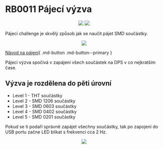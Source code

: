 # RB0011 Pájecí výzva

<p align="center">
<a href="https://hits.seeyoufarm.com"><img src="https://hits.seeyoufarm.com/api/count/incr/badge.svg?url=https%3A%2F%2Fgithub.com%2FRoboticsBrno%2FRB0011-SolderingChallenge&count_bg=%2379C83D&title_bg=%23555555&icon=&icon_color=%23E7E7E7&title=views&edge_flat=true"/></a>
<img src="https://img.shields.io/github/license/RoboticsBrno/RB0011-SolderingChallenge?style=flat-square">
</p>

Pájecí challenge je skvělý způsob jak se naučit pájet SMD součástky.

<div align="center">
    <img src="/media/solderingChallenge-2.png">
</div>

[Návod na pájení](assembly.md){ .md-button .md-button--primary }

Pájecí výzva spočívá v zapájení všech součástek na DPS v co nejkratším čase.

## Výzva je rozdělena do pěti úrovní
- Level 1 - THT součástky
- Level 2 - SMD 1206 součástky
- Level 3 - SMD 0603 součástky
- Level 4 - SMD 0402 součástky
- Level 5 - SMD 0201 součástky


Pokud se ti podaří správně zapájet všechny součástky, tak po zapojení do USB portu začne LED blikat s frekvencí cca 2 Hz.

<div align="center">
    <img src="/media/schema.png">
</div>
